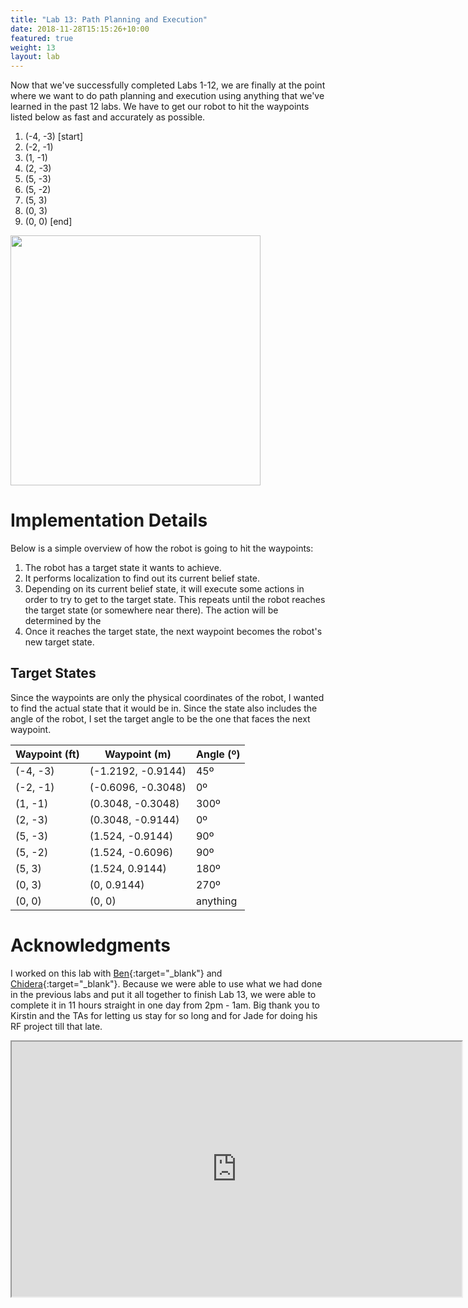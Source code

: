 ```yaml
---
title: "Lab 13: Path Planning and Execution"
date: 2018-11-28T15:15:26+10:00
featured: true
weight: 13
layout: lab
---
```


<style type="text/css">
  .gist {width:700px !important;}
  .gist-file
  .gist-data {max-height: 500px;max-width: 700px;}
</style>

Now that we've successfully completed Labs 1-12, we are finally at the point where we want to do path planning and execution using anything that we've learned in the past 12 labs. We have to get our robot to hit the waypoints listed below as fast and accurately as possible.

1. (-4, -3) [start]
2. (-2, -1)
3. (1, -1)
4. (2, -3)
5. (5, -3)
6. (5, -2)
7. (5, 3)
8. (0, 3)
9. (0, 0) [end]

<p align="left"><img src="../../images/lab13/path.png" height="400" width="400"></p>

# Implementation Details

Below is a simple overview of how the robot is going to hit the waypoints:

1. The robot has a target state it wants to achieve.
2. It performs localization to find out its current belief state.
3. Depending on its current belief state, it will execute some actions in order to try to get to the target state. This repeats until the robot reaches the target state (or somewhere near there). The action will be determined by the 
4. Once it reaches the target state, the next waypoint becomes the robot's new target state.

## Target States

Since the waypoints are only the physical coordinates of the robot, I wanted to find the actual state that it would be in. Since the state also includes the angle of the robot, I set the target angle to be the one that faces the next waypoint.

| Waypoint (ft) | Waypoint (m) | Angle (º) | 
| -------- | ----- | ------- |
| (-4, -3) | (-1.2192, -0.9144) | 45º | 
| (-2, -1) | (-0.6096, -0.3048) |  0º | 
| (1, -1) | (0.3048, -0.3048) | 300º |
| (2, -3) | (0.3048, -0.9144) | 0º | 
| (5, -3) | (1.524, -0.9144) | 90º | 
| (5, -2) | (1.524, -0.6096) | 90º | 
| (5,  3) | (1.524, 0.9144) | 180º | 
| (0,  3) | (0, 0.9144) | 270º |
| (0,  0) | (0, 0) | anything |

# Acknowledgments

I worked on this lab with [Ben](https://bwagner2-git.github.io/){:target="_blank"} and [Chidera](https://pages.github.coecis.cornell.edu/ccw94/Fast-Robots/index.html){:target="_blank"}. Because we were able to use what we had done in the previous labs and put it all together to finish Lab 13, we were able to complete it in 11 hours straight in one day from 2pm - 1am. Big thank you to Kirstin and the TAs for letting us stay for so long and for Jade for doing his RF project till that late.

<p align="left"><iframe width="720" height="408" src="https://youtube.com/embed/aiY8pAgs5rU"></iframe></p>
<p></p>